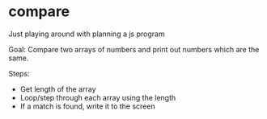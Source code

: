# compare
Just playing around with planning a js program

Goal:
Compare two arrays of numbers and print out numbers which are the same.

Steps:
- Get length of the array
- Loop/step through each array using the length
- If a match is found, write it to the screen

